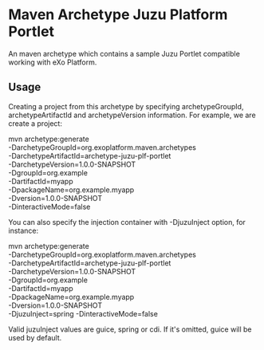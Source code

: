 Maven Archetype Juzu Platform Portlet
=====================

An maven archetype which contains a sample Juzu Portlet compatible working with eXo Platform.

## Usage

Creating a project from this archetype by specifying archetypeGroupId, archetypeArtifactId and archetypeVersion information.
For example, we are create a project:

mvn archetype:generate \
    -DarchetypeGroupId=org.exoplatform.maven.archetypes \
    -DarchetypeArtifactId=archetype-juzu-plf-portlet \
    -DarchetypeVersion=1.0.0-SNAPSHOT \
    -DgroupId=org.example \
    -DartifactId=myapp \
    -DpackageName=org.example.myapp \
    -Dversion=1.0.0-SNAPSHOT \
    -DinteractiveMode=false

You can also specify the injection container with -DjuzuInject option, for instance:

mvn archetype:generate \
    -DarchetypeGroupId=org.exoplatform.maven.archetypes \
    -DarchetypeArtifactId=archetype-juzu-plf-portlet \
    -DarchetypeVersion=1.0.0-SNAPSHOT \
    -DgroupId=org.example \
    -DartifactId=myapp \
    -DpackageName=org.example.myapp \
    -Dversion=1.0.0-SNAPSHOT \
    -DjuzuInject=spring
    -DinteractiveMode=false

Valid juzuInject values are guice, spring or cdi. If it's omitted, guice will be used by default.
